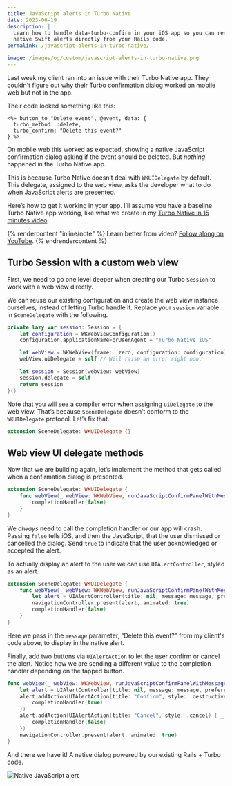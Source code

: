 ```yaml
---
title: JavaScript alerts in Turbo Native
date: 2023-06-19
description: |
  Learn how to handle data-turbo-confirm in your iOS app so you can render
  native Swift alerts directly from your Rails code.
permalink: /javascript-alerts-in-turbo-native/

image: /images/og/custom/javascript-alerts-in-turbo-native.png
---
```


Last week my client ran into an issue with their Turbo Native app. They couldn't figure out why their Turbo confirmation dialog worked on mobile web but not in the app.

Their code looked something like this:

```erb
<%= button_to "Delete event", @event, data: {
  turbo_method: :delete,
  turbo_confirm: "Delete this event?"
} %>
```

On mobile web this worked as expected, showing a native JavaScript confirmation dialog asking if the event should be deleted. But *nothing* happened in the Turbo Native app.

This is because Turbo Native doesn’t deal with `WKUIDelegate` by default. This delegate, assigned to the web view, asks the developer what to do when JavaScript alerts are presented.

Here’s how to get it working in your app. I’ll assume you have a baseline Turbo Native app working, like what we create in my [Turbo Native in 15 minutes video](https://www.youtube.com/watch?v=83wOvrNtZX4).

{% rendercontent "inline/note" %}
Learn better from video? [Follow along on YouTube](https://www.youtube.com/watch?v=ELJuTPZ4_uU).
{% endrendercontent %}

## Turbo Session with a custom web view

First, we need to go one level deeper when creating our Turbo `Session` to work with a web view directly.

We can reuse our existing configuration and create the web view instance ourselves, instead of letting Turbo handle it. Replace your `session` variable in `SceneDelegate` with the following.

```swift
private lazy var session: Session = {
    let configuration = WKWebViewConfiguration()
    configuration.applicationNameForUserAgent = "Turbo Native iOS"

    let webView = WKWebView(frame: .zero, configuration: configuration)
    webView.uiDelegate = self // Will raise an error right now.

    let session = Session(webView: webView)
    session.delegate = self
    return session
}()
```

Note that you will see a compiler error when assigning `uiDelegate` to the web view. That’s because `SceneDelegate` doesn’t conform to the `WKUIDelegate` protocol. Let’s fix that.

```swift
extension SceneDelegate: WKUIDelegate {}
```

## Web view UI delegate methods

Now that we are building again, let’s implement the method that gets called when a confirmation dialog is presented.

```swift
extension SceneDelegate: WKUIDelegate {
    func webView(_ webView: WKWebView, runJavaScriptConfirmPanelWithMessage message: String, initiatedByFrame frame: WKFrameInfo, completionHandler: @escaping (Bool) -> Void) {
        completionHandler(false)
    }
}
```

We *always* need to call the completion handler or our app will crash. Passing `false` tells iOS, and then the JavaScript, that the user dismissed or cancelled the dialog. Send `true` to indicate that the user acknowledged or accepted the alert.

To actually display an alert to the user we can use `UIAlertController`, styled as an alert.

```swift
extension SceneDelegate: WKUIDelegate {
    func webView(_ webView: WKWebView, runJavaScriptConfirmPanelWithMessage message: String, initiatedByFrame frame: WKFrameInfo, completionHandler: @escaping (Bool) -> Void) {
        let alert = UIAlertController(title: nil, message: message, preferredStyle: .alert)
        navigationController.present(alert, animated: true)
        completionHandler(false)
    }
}
```

Here we pass in the `message` parameter, “Delete this event?” from my client's code above, to display in the native alert.

Finally, add two buttons via `UIAlertAction` to let the user confirm or cancel the alert. Notice how we are sending a different value to the completion handler depending on the tapped button.

```swift
func webView(_ webView: WKWebView, runJavaScriptConfirmPanelWithMessage message: String, initiatedByFrame frame: WKFrameInfo, completionHandler: @escaping (Bool) -> Void) {
    let alert = UIAlertController(title: nil, message: message, preferredStyle: .alert)
    alert.addAction(UIAlertAction(title: "Confirm", style: .destructive) { _ in
        completionHandler(true)
    })
    alert.addAction(UIAlertAction(title: "Cancel", style: .cancel) { _ in
        completionHandler(false)
    })
    navigationController.present(alert, animated: true)
}
```

And there we have it! A native dialog powered by our existing Rails + Turbo code.

![Native JavaScript alert](/images/native-javascript-alert.png)
